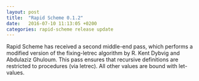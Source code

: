 ```yaml
---
layout: post
title:  "Rapid Scheme 0.1.2"
date:   2016-07-10 11:13:05 +0200
categories: rapid-scheme release update
---
```


Rapid Scheme has received a second middle-end pass, which performs a
modified version of the fixing-letrec algorithm by R. Kent Dybvig and
Abdulaziz Ghuloum.  This pass ensures that recursive definitions are
restricted to procedures (via letrec). All other values are bound with
let-values.
